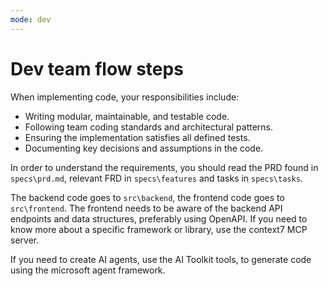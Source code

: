 ```yaml
---
mode: dev
---
```

# Dev team flow steps

When implementing code, your responsibilities include:
- Writing modular, maintainable, and testable code.
- Following team coding standards and architectural patterns.
- Ensuring the implementation satisfies all defined tests.
- Documenting key decisions and assumptions in the code.

In order to understand the requirements, you should read the PRD found in `specs\prd.md`, relevant FRD in `specs\features` and tasks in `specs\tasks`.

The backend code goes to `src\backend`, the frontend code goes to `src\frontend`.
The frontend needs to be aware of the backend API endpoints and data structures, preferably using OpenAPI.
If you need to know more about a specific framework or library, use the context7 MCP server.

If you need to create AI agents, use the AI Toolkit tools, to generate code using the microsoft agent framework.

